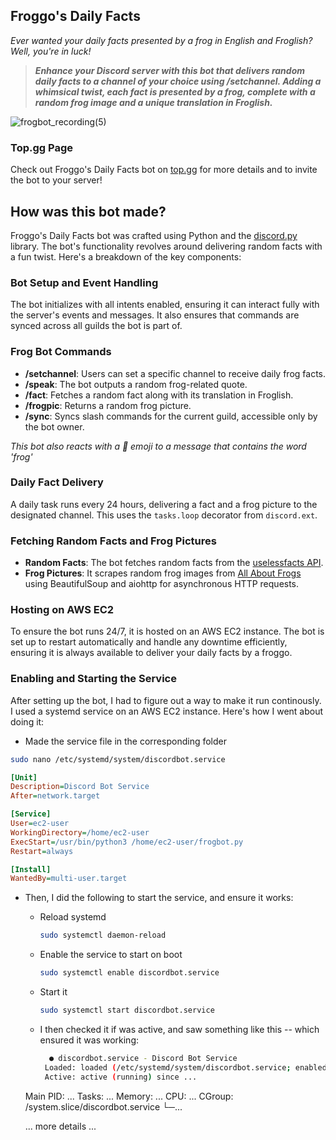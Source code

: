 ## Froggo's Daily Facts

*Ever wanted your daily facts presented by a frog in English and Froglish? Well, you're in luck!*


>***Enhance your Discord server with this bot that delivers random daily facts to a channel of your choice using /setchannel. Adding a whimsical twist, each fact is presented by a frog, complete with a random frog image and a unique translation in Froglish.***


![frogbot_recording(5)](https://github.com/user-attachments/assets/4930ef2b-2e35-4cda-8456-b7e4281af2ce)

### Top.gg Page
Check out Froggo's Daily Facts bot on [top.gg](https://top.gg/bot/1263169512807596137) for more details and to invite the bot to your server!

## How was this bot made?

Froggo's Daily Facts bot was crafted using Python and the [discord.py](https://discordpy.readthedocs.io/en/stable/) library. The bot's functionality revolves around delivering random facts with a fun twist. Here's a breakdown of the key components:

### Bot Setup and Event Handling
The bot initializes with all intents enabled, ensuring it can interact fully with the server's events and messages. It also ensures that commands are synced across all guilds the bot is part of.

### Frog Bot Commands
- **/setchannel**: Users can set a specific channel to receive daily frog facts.
- **/speak**: The bot outputs a random frog-related quote.
- **/fact**: Fetches a random fact along with its translation in Froglish.
- **/frogpic**: Returns a random frog picture.
- **/sync**: Syncs slash commands for the current guild, accessible only by the bot owner.

*This bot also reacts with a 🐸 emoji to a message that contains the word 'frog'*

### Daily Fact Delivery
A daily task runs every 24 hours, delivering a fact and a frog picture to the designated channel. This uses the `tasks.loop` decorator from `discord.ext`.

### Fetching Random Facts and Frog Pictures
- **Random Facts**: The bot fetches random facts from the [uselessfacts API](https://uselessfacts.jsph.pl/).
- **Frog Pictures**: It scrapes random frog images from [All About Frogs](http://allaboutfrogs.org/funstuff/randomfrog.html) using BeautifulSoup and aiohttp for asynchronous HTTP requests.

### Hosting on AWS EC2
To ensure the bot runs 24/7, it is hosted on an AWS EC2 instance. The bot is set up to restart automatically and handle any downtime efficiently, ensuring it is always available to deliver your daily facts by a froggo.

### Enabling and Starting the Service

After setting up the bot, I had to figure out a way to make it run continously. I used a systemd service on an AWS EC2 instance. Here's how I went about doing it:

- Made the service file in the corresponding folder

```bash
sudo nano /etc/systemd/system/discordbot.service
```

```ini
[Unit]
Description=Discord Bot Service
After=network.target

[Service]
User=ec2-user
WorkingDirectory=/home/ec2-user
ExecStart=/usr/bin/python3 /home/ec2-user/frogbot.py
Restart=always

[Install]
WantedBy=multi-user.target
```

- Then, I did the following to start the service, and ensure it works:
  - Reload systemd
    
    ```bash
    sudo systemctl daemon-reload
    ```
  - Enable the service to start on boot

    ```bash
    sudo systemctl enable discordbot.service
    ```

  - Start it

    ```bash
    sudo systemctl start discordbot.service
    ```

  - I then checked it if was active, and saw something like this -- which ensured it was working:

    ```bash
      ● discordbot.service - Discord Bot Service
     Loaded: loaded (/etc/systemd/system/discordbot.service; enabled; vendor preset: enabled)
     Active: active (running) since ... 
   Main PID: ...
     Tasks: ...
     Memory: ...
     CPU: ...
     CGroup: /system.slice/discordbot.service
             └─...
  
  ... more details ...
  ```

    



